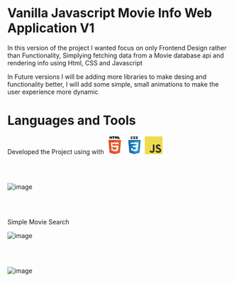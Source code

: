 # Vanilla Javascript Movie Info Web Application V1 

In this version of the project I wanted focus on only Frontend Design rather than Functionality, Simplying fetching data from a Movie database api and rendering info using Html, CSS and Javascript

In Future versions I will be adding more libraries to make desing and functionality better, I will add some simple, small animations to make the user experience more dynamic



# Languages and Tools
 
 Developed the Project using with 
 <img src="https://github.com/github/explore/blob/main/topics/html/html.png" alt="html" width="40" height="40"/>  <img src="https://github.com/github/explore/blob/main/topics/css/css.png" alt="css" width="40" height="40"/>  <img src="https://github.com/github/explore/blob/main/topics/javascript/javascript.png" alt="javascript" width="40" height="40"/>  


 <br><br>
 
 ![image](https://user-images.githubusercontent.com/42888722/150372570-0e28a881-543a-47bd-b458-40f11bbb3b1b.png)

<br><br>

Simple Movie Search

![image](https://user-images.githubusercontent.com/42888722/150373046-2e6d1476-e81a-42e3-b643-a3c10c33444f.png)

<br><br>

![image](https://user-images.githubusercontent.com/42888722/150373352-342e668c-7538-437e-ab1c-787369dccbbf.png)
